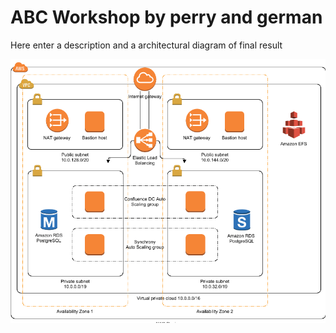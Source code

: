 # ABC Workshop by perry and german

Here enter a description and a architectural diagram of final result

![image](_media/architecture.png)

